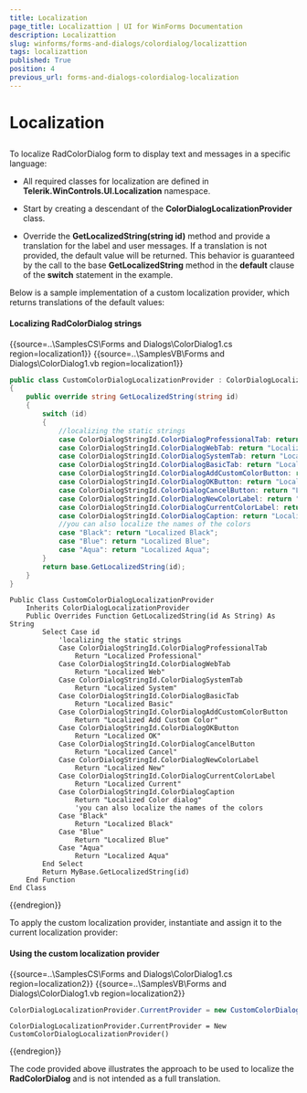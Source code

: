 ```yaml
---
title: Localization
page_title: Localizattion | UI for WinForms Documentation
description: Localizattion
slug: winforms/forms-and-dialogs/colordialog/localizattion
tags: localizattion
published: True
position: 4
previous_url: forms-and-dialogs-colordialog-localization 
---
```


# Localization
 
## 

To localize RadColorDialog form to display text and messages in a specific language:

* All required classes for localization are defined in __Telerik.WinControls.UI.Localization__ namespace.
		  	

* Start by creating a descendant of the __ColorDialogLocalizationProvider__ class.
		  	

* Override the __GetLocalizedString(string id)__ method and provide a translation for the label and user messages. If a translation is not provided, the default value will be returned. This behavior is guaranteed by the call to the base __GetLocalizedString__ method in the __default__ clause of the __switch__ statement in the example.
		  	

Below is a sample implementation of a custom localization provider, which returns translations of the default values:

#### Localizing RadColorDialog strings 

{{source=..\SamplesCS\Forms and Dialogs\ColorDialog1.cs region=localization1}} 
{{source=..\SamplesVB\Forms and Dialogs\ColorDialog1.vb region=localization1}} 

````C#
public class CustomColorDialogLocalizationProvider : ColorDialogLocalizationProvider
{
    public override string GetLocalizedString(string id)
    {
        switch (id)
        {
            //localizing the static strings
            case ColorDialogStringId.ColorDialogProfessionalTab: return "Localized Professional";
            case ColorDialogStringId.ColorDialogWebTab: return "Localized Web";
            case ColorDialogStringId.ColorDialogSystemTab: return "Localized System";
            case ColorDialogStringId.ColorDialogBasicTab: return "Localized Basic";
            case ColorDialogStringId.ColorDialogAddCustomColorButton: return "Localized Add Custom Color";
            case ColorDialogStringId.ColorDialogOKButton: return "Localized OK";
            case ColorDialogStringId.ColorDialogCancelButton: return "Localized Cancel";
            case ColorDialogStringId.ColorDialogNewColorLabel: return "Localized New";
            case ColorDialogStringId.ColorDialogCurrentColorLabel: return "Localized Current";
            case ColorDialogStringId.ColorDialogCaption: return "Localized Color dialog";
            //you can also localize the names of the colors
            case "Black": return "Localized Black";
            case "Blue": return "Localized Blue";
            case "Aqua": return "Localized Aqua";
        }
        return base.GetLocalizedString(id);
    }
}

````
````VB.NET
Public Class CustomColorDialogLocalizationProvider
    Inherits ColorDialogLocalizationProvider
    Public Overrides Function GetLocalizedString(id As String) As String
        Select Case id
            'localizing the static strings
            Case ColorDialogStringId.ColorDialogProfessionalTab
                Return "Localized Professional"
            Case ColorDialogStringId.ColorDialogWebTab
                Return "Localized Web"
            Case ColorDialogStringId.ColorDialogSystemTab
                Return "Localized System"
            Case ColorDialogStringId.ColorDialogBasicTab
                Return "Localized Basic"
            Case ColorDialogStringId.ColorDialogAddCustomColorButton
                Return "Localized Add Custom Color"
            Case ColorDialogStringId.ColorDialogOKButton
                Return "Localized OK"
            Case ColorDialogStringId.ColorDialogCancelButton
                Return "Localized Cancel"
            Case ColorDialogStringId.ColorDialogNewColorLabel
                Return "Localized New"
            Case ColorDialogStringId.ColorDialogCurrentColorLabel
                Return "Localized Current"
            Case ColorDialogStringId.ColorDialogCaption
                Return "Localized Color dialog"
                'you can also localize the names of the colors
            Case "Black"
                Return "Localized Black"
            Case "Blue"
                Return "Localized Blue"
            Case "Aqua"
                Return "Localized Aqua"
        End Select
        Return MyBase.GetLocalizedString(id)
    End Function
End Class

````

{{endregion}} 
 

To apply the custom localization provider, instantiate and assign it to the current localization provider:

#### Using the custom localization provider 

{{source=..\SamplesCS\Forms and Dialogs\ColorDialog1.cs region=localization2}} 
{{source=..\SamplesVB\Forms and Dialogs\ColorDialog1.vb region=localization2}} 

````C#
ColorDialogLocalizationProvider.CurrentProvider = new CustomColorDialogLocalizationProvider();

````
````VB.NET
ColorDialogLocalizationProvider.CurrentProvider = New CustomColorDialogLocalizationProvider()

````

{{endregion}} 
 

The code provided above illustrates the approach to be used to localize the __RadColorDialog__ and is not intended as a full translation.
        
